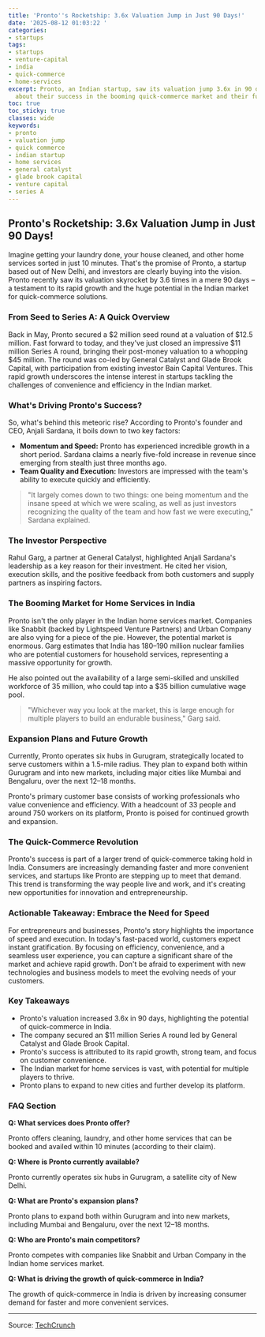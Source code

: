 ```yaml
---
title: 'Pronto''s Rocketship: 3.6x Valuation Jump in Just 90 Days!'
date: '2025-08-12 01:03:22 '
categories:
- startups
tags:
- startups
- venture-capital
- india
- quick-commerce
- home-services
excerpt: Pronto, an Indian startup, saw its valuation jump 3.6x in 90 days! Learn
  about their success in the booming quick-commerce market and their future plans.
toc: true
toc_sticky: true
classes: wide
keywords:
- pronto
- valuation jump
- quick commerce
- indian startup
- home services
- general catalyst
- glade brook capital
- venture capital
- series A
---
```


## Pronto's Rocketship: 3.6x Valuation Jump in Just 90 Days!

Imagine getting your laundry done, your house cleaned, and other home services sorted in just 10 minutes. That's the promise of Pronto, a startup based out of New Delhi, and investors are clearly buying into the vision. Pronto recently saw its valuation skyrocket by 3.6 times in a mere 90 days – a testament to its rapid growth and the huge potential in the Indian market for quick-commerce solutions.

### From Seed to Series A: A Quick Overview

Back in May, Pronto secured a $2 million seed round at a valuation of $12.5 million. Fast forward to today, and they've just closed an impressive $11 million Series A round, bringing their post-money valuation to a whopping $45 million. The round was co-led by General Catalyst and Glade Brook Capital, with participation from existing investor Bain Capital Ventures. This rapid growth underscores the intense interest in startups tackling the challenges of convenience and efficiency in the Indian market.

### What's Driving Pronto's Success?

So, what's behind this meteoric rise? According to Pronto's founder and CEO, Anjali Sardana, it boils down to two key factors:

*   **Momentum and Speed:** Pronto has experienced incredible growth in a short period. Sardana claims a nearly five-fold increase in revenue since emerging from stealth just three months ago.
*   **Team Quality and Execution:** Investors are impressed with the team's ability to execute quickly and efficiently.

> "It largely comes down to two things: one being momentum and the insane speed at which we were scaling, as well as just investors recognizing the quality of the team and how fast we were executing," Sardana explained.


### The Investor Perspective

Rahul Garg, a partner at General Catalyst, highlighted Anjali Sardana's leadership as a key reason for their investment. He cited her vision, execution skills, and the positive feedback from both customers and supply partners as inspiring factors.

### The Booming Market for Home Services in India

Pronto isn't the only player in the Indian home services market. Companies like Snabbit (backed by Lightspeed Venture Partners) and Urban Company are also vying for a piece of the pie. However, the potential market is enormous. Garg estimates that India has 180–190 million nuclear families who are potential customers for household services, representing a massive opportunity for growth.

He also pointed out the availability of a large semi-skilled and unskilled workforce of 35 million, who could tap into a $35 billion cumulative wage pool.

> "Whichever way you look at the market, this is large enough for multiple players to build an endurable business," Garg said.

### Expansion Plans and Future Growth

Currently, Pronto operates six hubs in Gurugram, strategically located to serve customers within a 1.5-mile radius. They plan to expand both within Gurugram and into new markets, including major cities like Mumbai and Bengaluru, over the next 12–18 months.

Pronto's primary customer base consists of working professionals who value convenience and efficiency. With a headcount of 33 people and around 750 workers on its platform, Pronto is poised for continued growth and expansion.

### The Quick-Commerce Revolution

Pronto's success is part of a larger trend of quick-commerce taking hold in India. Consumers are increasingly demanding faster and more convenient services, and startups like Pronto are stepping up to meet that demand. This trend is transforming the way people live and work, and it's creating new opportunities for innovation and entrepreneurship.


### Actionable Takeaway: Embrace the Need for Speed

For entrepreneurs and businesses, Pronto's story highlights the importance of speed and execution. In today's fast-paced world, customers expect instant gratification. By focusing on efficiency, convenience, and a seamless user experience, you can capture a significant share of the market and achieve rapid growth. Don't be afraid to experiment with new technologies and business models to meet the evolving needs of your customers.

### Key Takeaways

*   Pronto's valuation increased 3.6x in 90 days, highlighting the potential of quick-commerce in India.
*   The company secured an $11 million Series A round led by General Catalyst and Glade Brook Capital.
*   Pronto's success is attributed to its rapid growth, strong team, and focus on customer convenience.
*   The Indian market for home services is vast, with potential for multiple players to thrive.
*   Pronto plans to expand to new cities and further develop its platform.


### FAQ Section

**Q: What services does Pronto offer?**

Pronto offers cleaning, laundry, and other home services that can be booked and availed within 10 minutes (according to their claim).

**Q: Where is Pronto currently available?**

Pronto currently operates six hubs in Gurugram, a satellite city of New Delhi.

**Q: What are Pronto's expansion plans?**

Pronto plans to expand both within Gurugram and into new markets, including Mumbai and Bengaluru, over the next 12–18 months.

**Q: Who are Pronto's main competitors?**

Pronto competes with companies like Snabbit and Urban Company in the Indian home services market.

**Q: What is driving the growth of quick-commerce in India?**

The growth of quick-commerce in India is driven by increasing consumer demand for faster and more convenient services.

---

Source: [TechCrunch](https://techcrunch.com/2025/08/11/prontos-10-minute-house-help-pitch-sparked-a-3-6x-valuation-jump-in-just-90-days/)